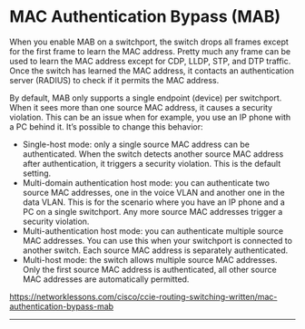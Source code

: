 # MAC Authentication Bypass (MAB)

When you enable MAB on a switchport, the switch drops all frames except for the first frame to learn the MAC address. Pretty much any frame can be used to learn the MAC address except for CDP, LLDP, STP, and DTP traffic. Once the switch has learned the MAC address, it contacts an authentication server (RADIUS) to check if it permits the MAC address.

By default, MAB only supports a single endpoint (device) per switchport. When it sees more than one source MAC address, it causes a security violation. This can be an issue when for example, you use an IP phone with a PC behind it. It’s possible to change this behavior:

- Single-host mode: only a single source MAC address can be authenticated. When the switch detects another source MAC address after authentication, it triggers a security violation. This is the default setting.
- Multi-domain authentication host mode: you can authenticate two source MAC addresses, one in the voice VLAN and another one in the data VLAN. This is for the scenario where you have an IP phone and a PC on a single switchport. Any more source MAC addresses trigger a security violation.
- Multi-authentication host mode: you can authenticate multiple source MAC addresses. You can use this when your switchport is connected to another switch. Each source MAC address is separately authenticated.
- Multi-host mode: the switch allows multiple source MAC addresses. Only the first source MAC address is authenticated, all other source MAC addresses are automatically permitted.

https://networklessons.com/cisco/ccie-routing-switching-written/mac-authentication-bypass-mab

----

